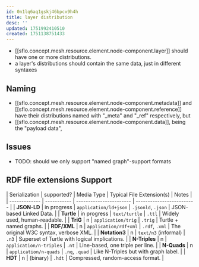 ```yaml
---
id: 0n1lq6aq1gskj46bpcx9h4h
title: layer distribution
desc: ''
updated: 1751992410510
created: 1751138751433
---
```


- [[sflo.concept.mesh.resource.element.node-component.layer]] should have one or more distributions.
- a layer's distributions should contain the same data, just in different syntaxes 

## Naming

- [[sflo.concept.mesh.resource.element.node-component.metadata]] and [[sflo.concept.mesh.resource.element.node-component.reference]] have their distributions named with "_meta" and "_ref" respectively, but
- [[sflo.concept.mesh.resource.element.node-component.data]], being the "payload data", 


## Issues

- TODO: should we only support "named graph"-support formats

## RDF file extensions Support

| Serialization | supported?  | Media Type              | Typical File Extension(s) | Notes                                         |
| ------------- | ----------- | ----------------------- | ------------------------- |
| **JSON-LD**   | in progress | `application/ld+json`   | `.jsonld`, `.json`        | JSON-based Linked Data.                       |
| **Turtle**    | in progress | `text/turtle`           | `.ttl`                    | Widely used, human-readable.                  |
| **TriG**      | n           | `application/trig`      | `.trig`                   | Turtle + named graphs.                        |
| **RDF/XML**   | n           | `application/rdf+xml`   | `.rdf`, `.xml`            | The original W3C syntax, verbose XML.         |
| **Notation3** | n           | `text/n3` (informal)    | `.n3`                     | Superset of Turtle with logical implications. |
| **N-Triples** | n           | `application/n-triples` | `.nt`                     | Line-based, one triple per line.              |
| **N-Quads**   | n           | `application/n-quads`   | `.nq`, `.quad`            | Like N-Triples but with graph label.          |
| **HDT**       | n           | (binary)                | `.hdt`                    | Compressed, random-access format.             |
